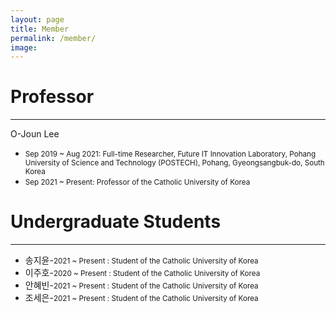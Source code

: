 ```yaml
---
layout: page
title: Member
permalink: /member/
image: 
---
```




# Professor

***

O-Joun Lee
* <small>Sep 2019 ~ Aug 2021: Full-time Researcher, Future IT Innovation Laboratory, Pohang University of Science and Technology (POSTECH), Pohang, Gyeongsangbuk-do, South Korea</small>
* <small>Sep 2021 ~ Present: Professor of the Catholic University of Korea</small>

# Undergraduate Students

***

* 송지윤-<small>2021 ~ Present : Student of the Catholic University of Korea</small>
* 이주호-<small>2020 ~ Present : Student of the Catholic University of Korea</small>
* 안혜빈-<small>2021 ~ Present : Student of the Catholic University of Korea</small>
* 조세은-<small>2021 ~ Present : Student of the Catholic University of Korea</small>


